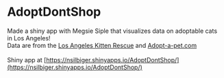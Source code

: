 # AdoptDontShop
Made a shiny app with Megsie Siple that visualizes data on adoptable cats in Los Angeles! \
Data are from the [Los Angeles Kitten Rescue](https://kittenrescue.org/adopt/available-animals/) and [Adopt-a-pet.com](https://www.adoptapet.com/adoption_rescue/4223-kitten-rescue-los-angeles-california)\
\
Shiny app at [https://nsilbiger.shinyapps.io/AdoptDontShop/](https://nsilbiger.shinyapps.io/AdoptDontShop/)

